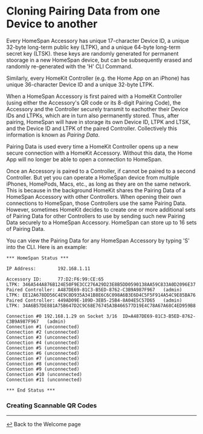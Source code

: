 # Cloning Pairing Data from one Device to another

Every HomeSpan Accessory has unique 17-character Device ID, a unique 32-byte long-term public key (LTPK), and a unique 64-byte long-term secret key (LTSK).  these keys are randomly generated for permanent stoorage in a new HomeSpan device, but can be subsequently erased and randomly re-generated with the 'H' CLI Command.

Similarly, every HomeKit Controller (e.g. the Home App on an iPhone) has unique 36-character Device ID and a unique 32-byte LTPK.

When a HomeSpan Accessory is first paired with a HomeKit Controller (using either the Accessory's QR code or its 8-digit Pairing Code), the Accessory and the Controller securely transmit to eachother their Device IDs and LTPKs, which are in turn also permanently stored.  Thus, after pairing, HomeSpan will have in storage its own Device ID, LTPK and LTSK, and the Device ID and LTPK of the paired Controller.  Collectively this information is known as *Pairing Data*.

Pairing Data is used every time a HomeKit Controller opens up a new secure connection with a HomeKit Accessory.  Without this data, the Home App will no longer be able to open a connection to HomeSpan.

Once an Accessory is paired to a Controller, if cannot be paired to a second Controller.  But yet you can operate a HomeSpan device from multiple iPhones, HomePods, Macs, etc., as long as they are on the same network.  This is because in the background HomeKit shares the Pairing Data of a HomeSpan Accessory with other Controllers.  When opening their own connections to HomeSpan, those Controllers use the same Pairing Data.  However, sometimes HomeKit decides to create one or more additional sets of Pairing Data for other Controllers to use by sending such new Pairing Data securely to a HomeSpan Accessory.  HomeSpan can store up to 16 sets of Pairing Data.

You can view the Pairing Data for any HomeSpan Accessory by typing 'S' into the CLI.  Here is an example:

```
*** HomeSpan Status ***

IP Address:        192.168.1.11

Accessory ID:      77:D2:F6:99:CE:65                               LTPK: 346A544A876B124E50F9E3CC276A29D23E8B5DD0590138AA59C833A0D2096E37
Paired Controller: A487DE69-81C3-B5ED-8762-C3B9A987F967   (admin)  LTPK: EE12A678DD56C4E9C0D935A341B8E6C6C098A6B3E6D4C5F5F914A54C9E85BA76
Paired Controller: 449AD09E-109D-3EB5-25B4-8A04E5C57D65   (admin)  LTPK: 34A6B57DE881A75B647D2C9C68E76745A3B466577D19E4C78A67A68C4ED959B8

Connection #0 192.168.1.29 on Socket 3/16  ID=A487DE69-81C3-B5ED-8762-C3B9A987F967   (admin)
Connection #1 (unconnected)
Connection #2 (unconnected)
Connection #3 (unconnected)
Connection #4 (unconnected)
Connection #5 (unconnected)
Connection #6 (unconnected)
Connection #7 (unconnected)
Connection #8 (unconnected)
Connection #9 (unconnected)
Connection #10 (unconnected)
Connection #11 (unconnected)

*** End Status ***
```


### Creating Scannable QR Codes



---

[↩️](../README.md) Back to the Welcome page


